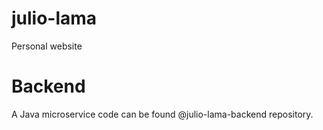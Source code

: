# julio-lama
Personal website
# Backend
A Java microservice code can be found @julio-lama-backend repository.
